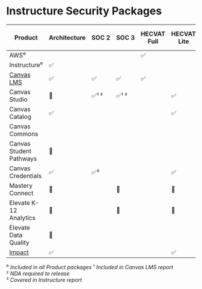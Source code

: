 # Instructure Security Packages

| Product                                                                                                              | Architecture | SOC&nbsp;2 | SOC&nbsp;3 | HECVAT Full | HECVAT Lite | PCI SAQ-D | PCI SRM | ISO 27001 | CAIQ    | Cyber Essentials | COI     | Security Program | Business Continuity | Penetration Test&nbsp;Results | Quality Assurance | Data Protection |
| -------------------------------------------------------------------------------------------------------------------- | ------------ | ---------- | ---------- | ----------- | ----------- | --------- | ------- | --------- | ------- | ---------------- | ------- | ---------------- | ------------------- | ----------------------------- | ----------------- | --------------- | 
| AWS⁰                                                                                       |              |            |            | &#9989;     |             |           |         |           | &#9989; | &#9989;          | &#9989; |                  |                     |                               |                   |                 |
| Instructure⁰                                                                          | &#9989;      |            |            |             |             |           |         | &#9989;   | &#9989; | &#9989;          | &#9989; | &#9989;          | &#9989;             | &#9989;                       | &#9989;           | &#x1F6A7;       |
| [Canvas LMS](https://github.com/thedannywahl/instructure-security-package/archive/refs/heads/canvas-lms.zip)                                | &#9989;      | &#9989;    | &#9989;    | &#9989;     |             |           |         |           |         |                  |         |                  |                     | ³                             |                   |                 |
| Canvas Studio                          | &#x1F6A7;    | &#9989;¹ ² | &#9989;¹ ² |             | &#9989;     |           |         |           |         |                  |         |                  |                     | ³                             |                   |                 |
| Canvas Catalog                        | &#9989;      |            |            |             | &#9989;     | &#9989;   | &#9989; |           |         |                  |         |                  |                     | ³                             |                   |                 |
| Canvas Commons                                                                       |              |            |            |             |             |           |         |           |         |                  |         |                  |                     | ³                             |                   |                 |
| Canvas Student Pathways             | &#x1F6A7;    |            |            |             |             |           |         |           |         |                  |         |                  |                     | ³                             |                   |                 |
| Canvas Credentials | &#9989;      | &#9989;²   |            |             | &#9989;     |           |         |           |         |                  |         |                  |                     |                               |                   |                 |
| Mastery Connect                                  | &#x1F6A7;    |            | &#x1F6A7;  |             | &#x1F6A7;   |           |         |           |         |                  |         |                  |                     | ³                             |                   |                 |
| Elevate K-12 Analytics                     | &#x1F6A7;    |            | &#x1F6A7;  |             | &#x1F6A7;   |           |         |           |         |                  |         |                  |                     |                               |                   |                 |
| Elevate Data Quality                        | &#x1F6A7;    |            |            |             |             |           |         |           |         |                  |         |                  |                     |                               |                   |                 |
| [Impact](https://github.com/thedannywahl/instructure-security-package/archive/refs/heads/impact.zip)                                              | &#9989;      |            |            |             | &#9989;     |           |         |           |         |                  |         |                  |                     |                               |                   |                 |

⁰ _Included in all Product packages_
¹ _Included in Canvas LMS report_<br>
² _NDA required to release_<br>
³ _Covered in Instructure report_
